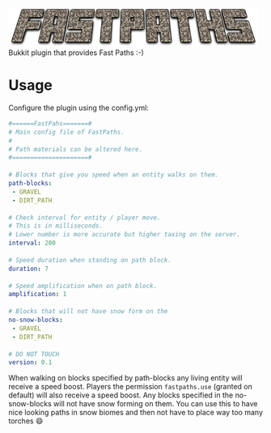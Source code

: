 ![# FastPaths](https://github.com/7kasper/FastPaths/raw/main/FastPaths.png)  
Bukkit plugin that provides Fast Paths :-)

# Usage
Configure the plugin using the config.yml:
```yaml
#======FastPahs=======#
# Main config file of FastPaths.
#
# Path materials can be altered here.
#=====================#

# Blocks that give you speed when an entity walks on them.
path-blocks:
 - GRAVEL
 - DIRT_PATH

# Check interval for entity / player move.
# This is in milliseconds. 
# Lower number is more accurate but higher taxing on the server.
interval: 200

# Speed duration when standing on path block.
duration: 7

# Speed amplification when on path block.
amplification: 1

# Blocks that will not have snow form on the
no-snow-blocks:
 - GRAVEL
 - DIRT_PATH

# DO NOT TOUCH
version: 0.1
```
When walking on blocks specified by path-blocks any living entity will receive a speed boost.
Players the permission `fastpaths.use` (granted on default) will also receive a speed boost.
Any blocks specified in the no-snow-blocks will not have snow forming on them. 
You can use this to have nice looking paths in snow biomes and then not have to place way too many torches :smile:
